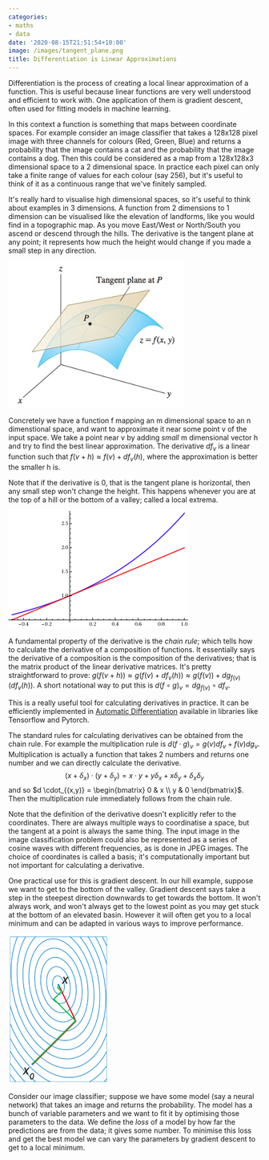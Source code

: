 ```yaml
---
categories:
- maths
- data
date: '2020-08-15T21:51:54+10:00'
image: /images/tangent_plane.png
title: Differentiation is Linear Approximations
---
```


Differentiation is the process of creating a local linear approximation of a function.
This is useful because linear functions are very well understood and efficient to work with.
One application of them is gradient descent, often used for fitting models in machine learning.

In this context a function is something that maps between coordinate spaces.
For example consider an image classifier that takes a 128x128 pixel image with three channels for colours (Red, Green, Blue) and returns a probability that the image contains a cat and the probability that the image contains a dog.
Then this could be considered as a map from a 128x128x3 dimensional space to a 2 dimensional space.
In practice each pixel can only take a finite range of values for each colour (say 256), but it's useful to think of it as a continuous range that we've finitely sampled.

It's really hard to visualise high dimensional spaces, so it's useful to think about examples in 3 dimensions.
A function from 2 dimensions to 1 dimension can be visualised like the elevation of landforms, like you would find in a topographic map.
As you move East/West or North/South you ascend or descend through the hills.
The derivative is the tangent plane at any point; it represents how much the height would change if you made a small step in any direction.

![Plane tangent to a curve](/images/tangent_plane.png)

Concretely we have a function f mapping an m dimensional space to an n dimenstional space, and want to approximate it near some point v of the input space.
We take a point near v by adding *small* m dimensional vector h and try to find the best linear approximation.
The derivative $df_v$ is a linear function such that  $f(v + h) \approx f(v) + df_v(h)$, where the approximation is better the smaller h is.

Note that if the derivative is 0, that is the tangent plane is horizontal, then any small step won't change the height.
This happens whenever you are at the top of a hill or the bottom of a valley; called a local extrema.

![Linear approximation of exp](/images/linear_approximation.png)

A fundamental property of the derivative is the *chain rule*; which tells how to calculate the derivative of a composition of functions.
It essentially says the derivative of a composition is the composition of the derivatives; that is the matrix product of the linear derivative matrices.
It's pretty straightforward to prove: $g(f(v + h)) \approx g(f(v) + df_v(h)) \approx g(f(v)) + dg_{f(v)}(df_v(h))$.
A short notational way to put this is $d(f\circ g)_{v} = dg_{f(v)} \circ df_v$.

This is a really useful tool for calculating derivatives in practice.
It can be efficiently implemented in [Automatic Differentiation](https://en.wikipedia.org/wiki/Automatic_differentiation) available in libraries like Tensorflow and Pytorch.

The standard rules for calculating derivatives can be obtained from the chain rule.
For example the multiplication rule is $d(f \cdot g)_v = g(v) df_v + f(v) dg_v$.
Multiplication is actually a function that takes 2 numbers and returns one number and we can directly calculate the derivative.
$$(x + \delta_x) \cdot (y + \delta_y) = x \cdot y + y \delta_x + x \delta_y + \delta_x \delta_y$$ and so $d \cdot_{(x,y)} = \begin{bmatrix}
0 &  x \\
y & 0
\end{bmatrix}$.
Then the multiplication rule immediately follows from the chain rule.

Note that the definition of the derivative doesn't explicitly refer to the coordinates.
There are always multiple ways to coordinatise a space, but the tangent at a point is always the same thing. 
The input image in the image classification problem could also be represented as a series of cosine waves with different frequencies, as is done in JPEG images.
The choice of coordinates is called a basis; it's computationally important but not important for calculating a derivative.

One practical use for this is gradient descent.
In our hill example, suppose we want to get to the bottom of the valley.
Gradient descent says take a step in the steepest direction downwards to get towards the bottom.
It won't always work, and won't always get to the lowest point as you may get stuck at the bottom of an elevated basin.
However it will often get you to a local minimum and can be adapted in various ways to improve performance.

<img src="/images/gradient_descent.svg" alt="Gradient Descent" width="200"/>

Consider our image classifier; suppose we have some model (say a neural network) that takes an image and returns the probability.
The model has a bunch of variable parameters and we want to fit it by optimising those parameters to the data.
We define the *loss* of a model by how far the predictions are from the data; it gives some number.
To minimise this loss and get the best model we can vary the parameters by gradient descent to get to a local minimum.